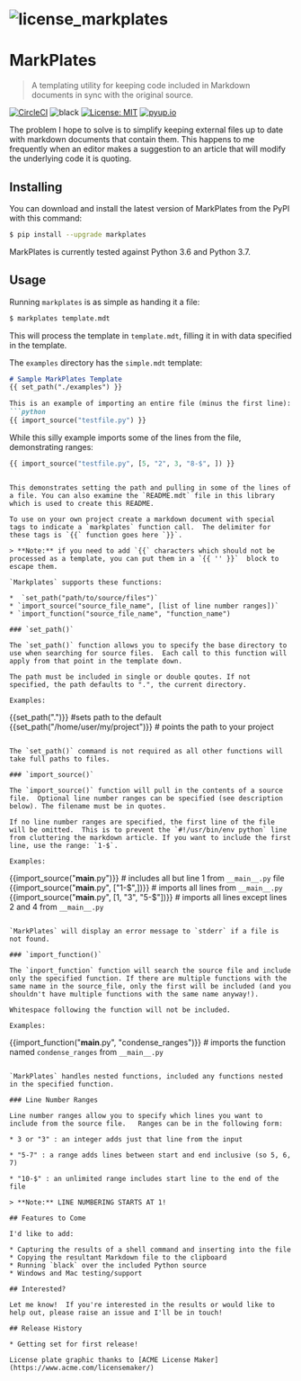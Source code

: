 # ![license_markplates](https://raw.githubusercontent.com/jima80525/markplates/master/license_markplates.jpg)

# MarkPlates

> A templating utility for keeping code included in Markdown documents in sync with the original source.

[![CircleCI](https://circleci.com/gh/jima80525/markplates.svg?style=svg)](https://circleci.com/gh/jima80525/markplates) ![black](https://img.shields.io/badge/code%20style-black-000000.svg) [![License: MIT](https://img.shields.io/badge/License-MIT-yellow.svg)](https://opensource.org/licenses/MIT) [![pyup.io](https://pyup.io/repos/github/jima80525/markplates/shield.svg)](https://pyup.io/account/repos/github/jima80525/markplates/)


The problem I hope to solve is to simplify keeping external files up to date with markdown documents that contain them. This happens to me frequently when an editor makes a suggestion to an article that will modify the underlying code it is quoting.

## Installing

You can download and install the latest version of MarkPlates from the PyPI with this command:

```bash
$ pip install --upgrade markplates
```

MarkPlates is currently tested against Python 3.6 and Python 3.7.

## Usage

Running `markplates` is as simple as handing it a file:

```bash
$ markplates template.mdt
```

This will process the template in `template.mdt`, filling it in with data specified in the template.

The `examples` directory has the `simple.mdt` template:

```markdown
# Sample MarkPlates Template
{{ set_path("./examples") }}

This is an example of importing an entire file (minus the first line):
```python
{{ import_source("testfile.py") }}
```

While this silly example imports some of the lines from the file, demonstrating ranges:
```python
{{ import_source("testfile.py", [5, "2", 3, "8-$", ]) }}
```
```

This demonstrates setting the path and pulling in some of the lines of a file. You can also examine the `README.mdt` file in this library which is used to create this README.

To use on your own project create a markdown document with special tags to indicate a `markplates` function call.  The delimiter for these tags is `{{` function goes here `}}`.

> **Note:** if you need to add `{{` characters which should not be processed as a template, you can put them in a `{{ '' }}`  block to escape them.

`Markplates` supports these functions:

*  `set_path("path/to/source/files")`
* `import_source("source_file_name", [list of line number ranges])`
* `import_function("source_file_name", "function_name")

### `set_path()`

The `set_path()` function allows you to specify the base directory to use when searching for source files.  Each call to this function will apply from that point in the template down.

The path must be included in single or double qoutes. If not specified, the path defaults to ".", the current directory.

Examples:

```
{{set_path(".")}}  #sets path to the default
{{set_path("/home/user/my/project")}} # points the path to your project
```

The `set_path()` command is not required as all other functions will take full paths to files.

### `import_source()`

The `import_source()` function will pull in the contents of a source file.  Optional line number ranges can be specified (see description below). The filename must be in quotes.

If no line number ranges are specified, the first line of the file will be omitted.  This is to prevent the `#!/usr/bin/env python` line from cluttering the markdown article. If you want to include the first line, use the range: `1-$`.

Examples:

```
{{import_source("__main__.py")}} # includes all but line 1 from `__main__.py` file
{{import_source("__main__.py", ["1-$",])}} # imports all lines from `__main__.py`
{{import_source("__main__.py", [1, "3", "5-$"])}} # imports all lines except lines 2 and 4 from `__main__.py`
```

`MarkPlates` will display an error message to `stderr` if a file is not found.

### `import_function()`

The `inport_function` function will search the source file and include only the specified function. If there are multiple functions with the same name in the source_file, only the first will be included (and you shouldn't have multiple functions with the same name anyway!).

Whitespace following the function will not be included.

Examples:

```
{{import_function("__main__.py", "condense_ranges")}} # imports the function named `condense_ranges` from `__main__.py`
```

`MarkPlates` handles nested functions, included any functions nested in the specified function.

### Line Number Ranges

Line number ranges allow you to specify which lines you want to include from the source file.   Ranges can be in the following form:

* 3 or "3" : an integer adds just that line from the input

* "5-7" : a range adds lines between start and end inclusive (so 5, 6, 7)

* "10-$" : an unlimited range includes start line to the end of the file

> **Note:** LINE NUMBERING STARTS AT 1!

## Features to Come

I'd like to add:

* Capturing the results of a shell command and inserting into the file
* Copying the resultant Markdown file to the clipboard
* Running `black` over the included Python source
* Windows and Mac testing/support

## Interested?

Let me know!  If you're interested in the results or would like to help out, please raise an issue and I'll be in touch!

## Release History

* Getting set for first release!

License plate graphic thanks to [ACME License Maker](https://www.acme.com/licensemaker/)
